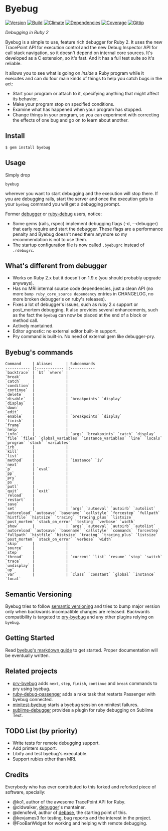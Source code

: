 # Byebug
[![Version][VersionBadge]][VersionURL]
[![Build][TravisBadge]][TravisURL]
[![Climate][CodeClimateBadge]][CodeClimateURL]
[![Dependencies][GemnasiumBadge]][GemnasiumURL]
[![Coverage][CoverallsBadge]][CoverallsURL]
[![Gittip][GittipBadge]][GittipURL]

_Debugging in Ruby 2_

Byebug is a simple to use, feature rich debugger for Ruby 2. It uses the new
TracePoint API for execution control and the new Debug Inspector API for call
stack navigation, so it doesn't depend on internal core sources. It's developed
as a C extension, so it's fast. And it has a full test suite so it's reliable.

It allows you to see what is going on _inside_ a Ruby program while it executes
and can do four main kinds of things to help you catch bugs in the act:

* Start your program or attach to it, specifying anything that might affect its
behavior.
* Make your program stop on specified conditions.
* Examine what has happened when your program has stopped.
* Change things in your program, so you can experiment with correcting the
effects of one bug and go on to learn about another.


## Install

    $ gem install byebug


## Usage

Simply drop

    byebug

wherever you want to start debugging and the execution will stop there. If you
are debugging rails, start the server and once the execution gets to your
`byebug` command you will get a debugging prompt.

Former [debugger](https://github.com/cldwalker/debugger) or
[ruby-debug](https://github.com/mark-moseley/ruby-debug) users, notice:

* Some gems (rails, rspec) implement debugging flags (-d, --debugger) that early
require and start the debugger. These flags are a performance penalty and Byebug
doesn't need them anymore so my recommendation is not to use them.
* The startup configuration file is now called `.byebugrc` instead of
`.rdebugrc`.


## What's different from debugger

* Works on Ruby 2.x but it doesn't on 1.9.x (you should probably upgrade
anyways).
* Has no MRI internal source code dependencies, just a clean API (no more `bump
ruby_core_source dependency` entries in CHANGELOG, no more broken debugger's on
ruby's releases).
* Fixes a lot of debugger's issues, such as ruby 2.x support or post_mortem
debugging. It also provides several enhancements, such as the fact the `byebug`
can now be placed at the end of a block or method call.
* Actively mantained.
* Editor agnostic: no external editor built-in support.
* Pry command is built-in. No need of external gem like debugger-pry.


## Byebug's commands

    Command     | Aliases      | Subcommands
    ----------- |:------------ |:-----------
    `backtrace` | `bt` `where` |
    `break`     |              |
    `catch`     |              |
    `condition` |              |
    `continue`  |              |
    `delete`    |              |
    `disable`   |              | `breakpoints` `display`
    `display`   |              |
    `down`      |              |
    `edit`      |              |
    `enable`    |              | `breakpoints` `display`
    `finish`    |              |
    `frame`     |              |
    `help`      |              |
    `info`      |              | `args` `breakpoints` `catch` `display` `file` `files` `global_variables` `instance_variables` `line` `locals` `program` `stack` `variables`
    `irb`       |              |
    `kill`      |              |
    `list`      |              |
    `method`    |              | `instance` `iv`
    `next`      |              |
    `p`         | `eval`       |
    `pp`        |              |
    `pry`       |              |
    `ps`        |              |
    `putl`      |              |
    `quit`      | `exit`       |
    `reload`    |              |
    `restart`   |              |
    `save`      |              |
    `set`       |              | `args` `autoeval` `autoirb` `autolist` `autoreload` `autosave` `basename` `callstyle` `forcestep` `fullpath` `histfile` `histsize` `tracing` `tracing_plus` `listsize` `post_mortem` `stack_on_error` `testing` `verbose` `width`
    `show`      |              | `args` `autoeval` `autoirb` `autolist` `autoreload` `autosave` `basename` `callstyle` `commands` `forcestep` `fullpath` `histfile` `histsize` `tracing` `tracing_plus` `listsize` `post_mortem` `stack_on_error` `verbose` `width`
    `skip`      |              |
    `source`    |              |
    `step`      |              |
    `thread`    |              | `current` `list` `resume` `stop` `switch`
    `trace`     |              |
    `undisplay` |              |
    `up`        |              |
    `var`       |              | `class` `constant` `global` `instance` `local`


## Semantic Versioning

Byebug tries to follow [semantic versioning](http://semver.org) and tries to
bump major version only when backwards incompatible changes are released.
Backwards compatibility is targeted to
[pry-byebug](https://github.com/deivid-rodriguez/pry-byebug) and any other
plugins relying on `byebug`.


## Getting Started

Read [byebug's markdown
guide](https://github.com/deivid-rodriguez/byebug/blob/master/GUIDE.md) to get
started. Proper documentation will be eventually written.


## Related projects

* [pry-byebug](https://github.com/deivid-rodriguez/pry-byebug) adds `next`,
`step`, `finish`, `continue` and `break` commands to pry using byebug.
* [ruby-debug-passenger](https://github.com/davejamesmiller/ruby-debug-passenger)
adds a rake task that restarts Passenger with byebug connected.
* [minitest-byebug](https://github.com/kaspth/minitest-byebug) starts a byebug
session on minitest failures.
* [sublime-debugger](https://github.com/shuky19/sublime_debugger) provides a plugin
for ruby debugging on Sublime Text.


## TODO List (by priority)

* Write tests for remote debugging support.
* Add printers support.
* Libify and test byebug's executable.
* Support rubies other than MRI.

## Credits

Everybody who has ever contributed to this forked and reforked piece of
software, specially:

* @ko1, author of the awesome TracePoint API for Ruby.
* @cldwalker, [debugger](https://github.com/cldwalker/debugger)'s mantainer.
* @denofevil, author of [debase](https://github.com/denofevil/debase), the
starting point of this.
* @kevjames3 for testing, bug reports and the interest in the project.
* @FooBarWidget for working and helping with remote debugging.

[VersionBadge]: https://badge.fury.io/rb/byebug.svg
[VersionURL]: http://badge.fury.io/rb/byebug
[TravisBadge]: https://travis-ci.org/deivid-rodriguez/byebug.svg
[TravisURL]: http://travis-ci.org/deivid-rodriguez/byebug
[CodeClimateBadge]: https://img.shields.io/codeclimate/github/deivid-rodriguez/byebug.svg
[CodeClimateURL]: https://codeclimate.com/github/deivid-rodriguez/byebug
[GemnasiumBadge]: https://gemnasium.com/deivid-rodriguez/byebug.svg
[GemnasiumURL]: https://gemnasium.com/deivid-rodriguez/byebug
[CoverallsBadge]: http://img.shields.io/coveralls/deivid-rodriguez/byebug.svg
[CoverallsURL]: https://coveralls.io/r/deivid-rodriguez/byebug
[GittipBadge]: http://img.shields.io/gittip/deivid-rodriguez.svg
[GittipURL]: https://www.gittip.com/deivid-rodriguez
